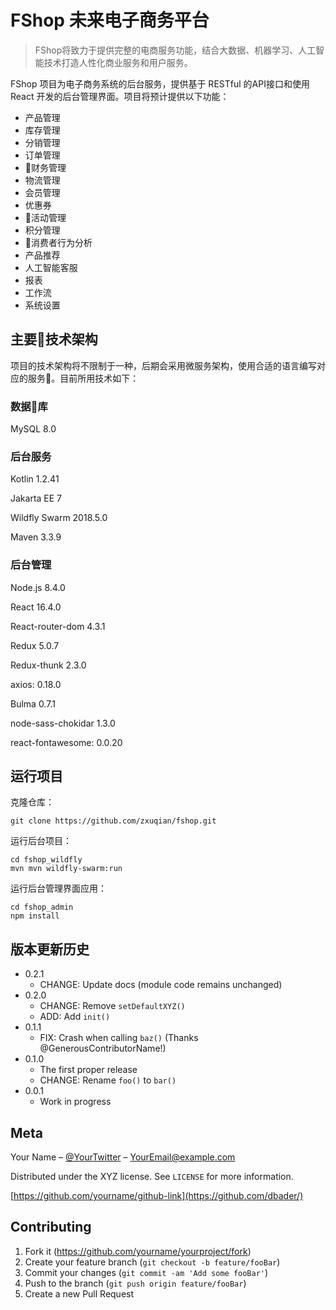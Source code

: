# FShop 未来电子商务平台
> FShop将致力于提供完整的电商服务功能，结合大数据、机器学习、人工智能技术打造人性化商业服务和用户服务。

FShop 项目为电子商务系统的后台服务，提供基于 RESTful 的API接口和使用 React 开发的后台管理界面。项目将预计提供以下功能：

- 产品管理
- 库存管理
- 分销管理
- 订单管理
- 财务管理
- 物流管理
- 会员管理
- 优惠券
- 活动管理
- 积分管理
- 消费者行为分析
- 产品推荐
- 人工智能客服
- 报表
- 工作流
- 系统设置

## 主要技术架构
项目的技术架构将不限制于一种，后期会采用微服务架构，使用合适的语言编写对应的服务。目前所用技术如下：

### 数据库
MySQL 8.0

### 后台服务
Kotlin 1.2.41

Jakarta EE 7

Wildfly Swarm 2018.5.0

Maven 3.3.9


### 后台管理
Node.js 8.4.0

React 16.4.0

React-router-dom 4.3.1

Redux 5.0.7

Redux-thunk 2.3.0

axios: 0.18.0

Bulma 0.7.1

node-sass-chokidar 1.3.0

react-fontawesome: 0.0.20



## 运行项目

克隆仓库：

```
git clone https://github.com/zxuqian/fshop.git
```

运行后台项目：

```
cd fshop_wildfly
mvn mvn wildfly-swarm:run
```

运行后台管理界面应用：

```
cd fshop_admin
npm install
```

## 版本更新历史

* 0.2.1
    * CHANGE: Update docs (module code remains unchanged)
* 0.2.0
    * CHANGE: Remove `setDefaultXYZ()`
    * ADD: Add `init()`
* 0.1.1
    * FIX: Crash when calling `baz()` (Thanks @GenerousContributorName!)
* 0.1.0
    * The first proper release
    * CHANGE: Rename `foo()` to `bar()`
* 0.0.1
    * Work in progress

## Meta

Your Name – [@YourTwitter](https://twitter.com/dbader_org) – YourEmail@example.com

Distributed under the XYZ license. See ``LICENSE`` for more information.

[https://github.com/yourname/github-link](https://github.com/dbader/)

## Contributing

1. Fork it (<https://github.com/yourname/yourproject/fork>)
2. Create your feature branch (`git checkout -b feature/fooBar`)
3. Commit your changes (`git commit -am 'Add some fooBar'`)
4. Push to the branch (`git push origin feature/fooBar`)
5. Create a new Pull Request
